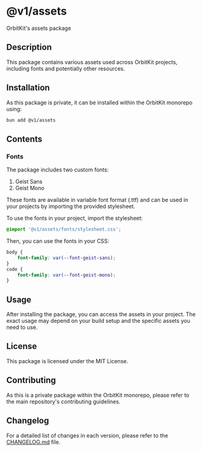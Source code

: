 # @v1/assets

OrbitKit's assets package

## Description

This package contains various assets used across OrbitKit projects, including fonts and potentially other resources.

## Installation

As this package is private, it can be installed within the OrbitKit monorepo using:

```bash
bun add @v1/assets
```

## Contents

### Fonts

The package includes two custom fonts:

1. Geist Sans
2. Geist Mono

These fonts are available in variable font format (.ttf) and can be used in your projects by importing the provided stylesheet.

To use the fonts in your project, import the stylesheet:

```css
@import '@v1/assets/fonts/stylesheet.css';
```

Then, you can use the fonts in your CSS:

```css
body {
    font-family: var(--font-geist-sans);
}
code {
    font-family: var(--font-geist-mono);
}
```

## Usage

After installing the package, you can access the assets in your project. The exact usage may depend on your build setup and the specific assets you need to use.

## License

This package is licensed under the MIT License.

## Contributing

As this is a private package within the OrbitKit monorepo, please refer to the main repository's contributing guidelines.

## Changelog

For a detailed list of changes in each version, please refer to the [CHANGELOG.md](./CHANGELOG.md) file.
